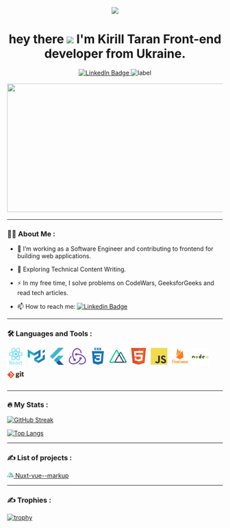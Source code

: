 <div id="header" align="center">
  <img src="https://media.giphy.com/media/cmCEsJZHYBPels360q/giphy.gif" width="200"/>
</div>

<h1 align="center">
  hey there
  <img src="https://media.giphy.com/media/hvRJCLFzcasrR4ia7z/giphy.gif" width="30px"/>
 I'm Kirill Taran Front-end developer from Ukraine.
</h1>

<div align="center">
  <a href="https://www.linkedin.com/in/kirill-taran/" target="_blank">
    <img src="https://img.shields.io/badge/LinkedIn-blue?style=for-the-badge&logo=linkedin&logoColor=white" alt="LinkedIn Badge"/>
  </a>
   <img src="https://komarev.com/ghpvc/?username=thekirilltaran&style=flat-square&color=blue" height="28" alt="label"/>
</div>

<br>

<div align="center">
  <img width="600" height="300" src="https://media.giphy.com/media/l3V0DKL9Jhyz8nKog/giphy.gif"/>
</div>

---

### :man_technologist: About Me :
- :telescope: I’m working as a Software Engineer and contributing to frontend for building web applications.

- :seedling: Exploring Technical Content Writing.

- :zap: In my free time, I solve problems on CodeWars, GeeksforGeeks and read tech articles.

- :mailbox: How to reach me: [![Linkedin Badge](https://img.shields.io/badge/-KirillTaran-blue?style=flat&logo=Linkedin&logoColor=white)](https://www.linkedin.com/in/kirill-taran/)

---

### :hammer_and_wrench: Languages and Tools :
<div>
  <img src="https://github.com/devicons/devicon/blob/master/icons/react/react-original-wordmark.svg" title="React" alt="React" width="40" height="40"/>&nbsp;
  <img src="https://github.com/devicons/devicon/blob/master/icons/materialui/materialui-original.svg" title="Material UI" alt="Material UI" width="40" height="40"/>&nbsp;
  <img src="https://github.com/devicons/devicon/blob/master/icons/flutter/flutter-original.svg" title="Flutter" alt="Flutter" width="40" height="40"/>&nbsp;
  <img src="https://github.com/devicons/devicon/blob/master/icons/redux/redux-original.svg" title="Redux" alt="Redux " width="40" height="40"/>&nbsp;
  <img src="https://github.com/devicons/devicon/blob/master/icons/css3/css3-plain-wordmark.svg"  title="CSS3" alt="CSS" width="40" height="40"/>&nbsp;
  <img src="https://github.com/devicons/devicon/blob/master/icons/nuxtjs/nuxtjs-original.svg" title="HTML5" alt="HTML" width="40" height="40"/>&nbsp;
  <img src="https://github.com/devicons/devicon/blob/master/icons/html5/html5-original.svg" title="HTML5" alt="HTML" width="40" height="40"/>&nbsp;
  <img src="https://github.com/devicons/devicon/blob/master/icons/javascript/javascript-original.svg" title="JavaScript" alt="JavaScript" width="40" height="40"/>&nbsp;
  <img src="https://github.com/devicons/devicon/blob/master/icons/firebase/firebase-plain-wordmark.svg" title="Firebase" alt="Firebase" width="40" height="40"/>&nbsp;
  <img src="https://github.com/devicons/devicon/blob/master/icons/nodejs/nodejs-original-wordmark.svg" title="NodeJS" alt="NodeJS" width="40" height="40"/>&nbsp;
  <img src="https://github.com/devicons/devicon/blob/master/icons/git/git-original-wordmark.svg" title="Git" **alt="Git" width="40" height="40"/>
</div>

---

### :fire: My Stats :

[![GitHub Streak](http://github-readme-streak-stats.herokuapp.com?user=thekirilltaran&theme=dracula&hide_border=true)](https://git.io/streak-stats)

[![Top Langs](https://github-readme-stats.vercel.app/api/top-langs/?username=thekirilltaran&theme=dracula&hide_border=true)](https://github.com/anuraghazra/github-readme-stats)

---

### :writing_hand: List of projects :
<a href="https://github.com/thekirilltaran/Nuxt-vue--markup" target="_blank">
  <img src="https://github.com/devicons/devicon/blob/master/icons/nuxtjs/nuxtjs-original.svg" title="HTML5" alt="HTML" width="15" height="15"/> 
Nuxt-vue--markup
  </a>

---

### :writing_hand: Trophies :
[![trophy](https://github-profile-trophy.vercel.app/?username=thekirilltaran&theme=dracula&margin-w=15&no-frame=true)](https://github.com/ryo-ma/github-profile-trophy)
